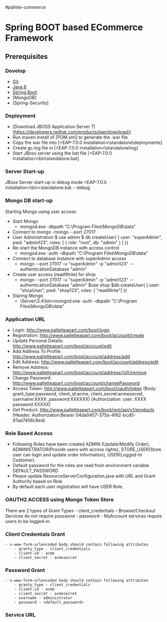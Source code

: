#pallete-commerce

# Spring BOOT based ECommerce Framework

## Prerequisites

### Develop
- [Git](http://git-scm.com/downloads)
- [Java 8](http://www.oracle.com/technetwork/java/javase/downloads/jdk8-downloads-2133151.html)
- [Spring Boot](http://docs.spring.io/spring-boot)
- [MongoDB]
- [Spring-Security]

### Deployment
- [Download JBOSS Application Server 7] (https://developers.redhat.com/products/eap/download/)
- Run maven install of [POM.xml] to generate the .war file
- Copy the war file into [<EAP-7.0.0 installation>\standalone\deployments]
- Create gc.log file in [<EAP-7.0.0 installation>\standalone\log]
- Start JBoss server using the bat file [<EAP-7.0.0 installation>\bin\standalone.bat]

### Server Start-up
JBoss Server start-up in debug mode
<EAP-7.0.0 installation>\bin>standalone.bat --debug

### Mongo DB start-up

Starting Mongo using user access:
- Start Mongo
	- mongod.exe -dbpath "C:\Program Files\MongoDB\data"
- Connect to mongo 
	-mongo --port 27017
- User Administration
	$ use admin
	$ db.createUser(
	  {
		user: "superAdmin",
		pwd: "admin123",
		roles: [ { role: "root", db: "admin" } ]
	  })
- Re-start the MongoDB instance with access control
	- mongod.exe -auth -dbpath "C:\Program Files\MongoDB\data"
- Connect to database instance with superAdmin access
	- mongo --port 27017 -u "superAdmin" -p "admin123" --authenticationDatabase "admin"
- Create user access (readWrite) for shop
	- mongo --port 27017 -u "superAdmin" -p "admin123" --authenticationDatabase "admin"
	$use shop
	$db.createUser(
	  {
	   user: "shopUser",
	   pwd: "shop123",
	   roles: [ "readWrite"]
	})
- Staring Mongo
	- <Mongo Server installation>\Server\3.4\bin>mongod.exe -auth -dbpath "C:\Program Files\MongoDB\data"

### Application URL
- Login: http://www.palletteapart.com/boot/login
- Registration: http://www.palletteapart.com/boot/account/create
- Update Personal Details: http://www.palletteapart.com/boot/account/edit
- Add Address To Profile: http://www.palletteapart.com/boot/account/address/add
- Edit Address: http://www.palletteapart.com/boot/account/address/edit
- Remove Address: http://www.palletteapart.com/boot/account/address/{id}/remove
- Change Password: http://www.palletteapart.com/boot/account/changePassword
- Access Token: http://www.palletteapart.com/boot/oauth/token (Body: grant_type:password, client_id:acme, client_secret:acmesecret, username:XXXX ,password:XXXXXX) (Authorization: user: XXXX password XXXXX)
- Get Product: http://www.palletteapart.com/boot/rest/api/v1/products (Header: Authorization:Bearer 04da0457-375a-4f62-bcd0-97ad7456c8ed)

### Role Based Access
- Following Roles have been created ADMIN (Update/Modify Order), ADMINISTRATOR(Provide users with access rights), STORE_USER(Store user can login and update order information), USER(Logged-In Customer)
- Default password for the roles are read from environment variable DEFAULT_PASSWORD
- Please update ResourceServerConfiguration.java with URL and Grant Authority based on Role
- By default each user registration will have USER Role.

### OAUTH2 ACCESS using Mongo Token Store
There are 2 types of Grant Types
	- client_credentials - Browse/Checkout Services do not require password
	- password - MyAccount services require users to be logged-in

### Client Credentials Grant
	- x-www-form-urlencoded body should contain following attributes
		- granty_type - client_credentials
		- client-id - acme
		- client_secret - acmesecret

### Password Grant
	- x-www-form-urlencoded body should contain following attributes
		- granty_type - client_credentials
		- client-id - acme
		- client_secret - acmesecret
		- username - administrator
		- password - <default_password>
### Service URL